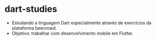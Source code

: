 # dart-studies

* Estudando a linguagem Dart especialmente através de exercícios da plataforma beecrowd.
* Objetivo: trabalhar com desenvolvimento mobile em Flutter.
